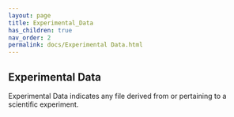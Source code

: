 ```yaml
--- 
layout: page 
title: Experimental_Data 
has_children: true 
nav_order: 2 
permalink: docs/Experimental Data.html 
---
```

## Experimental Data

Experimental Data indicates any file derived from or pertaining to a scientific experiment.